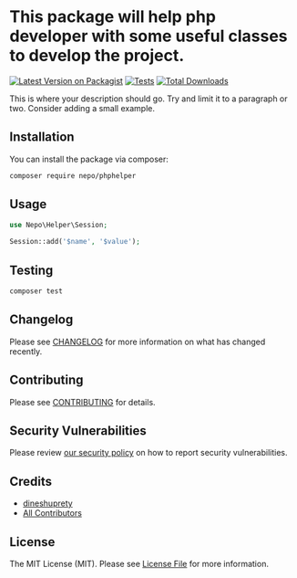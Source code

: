 
# This package will help php developer with some useful classes to develop the project.

[![Latest Version on Packagist](https://img.shields.io/packagist/v/nepo/phphelper.svg?style=flat-square)](https://packagist.org/packages/nepo/phphelper)
[![Tests](https://github.com/nepo/phphelper/actions/workflows/run-tests.yml/badge.svg?branch=main)](https://github.com/nepo/phphelper/actions/workflows/run-tests.yml)
[![Total Downloads](https://img.shields.io/packagist/dt/nepo/phphelper.svg?style=flat-square)](https://packagist.org/packages/nepo/phphelper)

This is where your description should go. Try and limit it to a paragraph or two. Consider adding a small example.

## Installation

You can install the package via composer:

```bash
composer require nepo/phphelper
```

## Usage

```php
use Nepo\Helper\Session;

Session::add('$name', '$value');

```

## Testing

```bash
composer test
```

## Changelog

Please see [CHANGELOG](CHANGELOG.md) for more information on what has changed recently.

## Contributing

Please see [CONTRIBUTING](https://github.com/spatie/.github/blob/main/CONTRIBUTING.md) for details.

## Security Vulnerabilities

Please review [our security policy](../../security/policy) on how to report security vulnerabilities.

## Credits

- [dineshuprety](https://github.com/dineshuprety)
- [All Contributors](../../contributors)

## License

The MIT License (MIT). Please see [License File](LICENSE.md) for more information.

